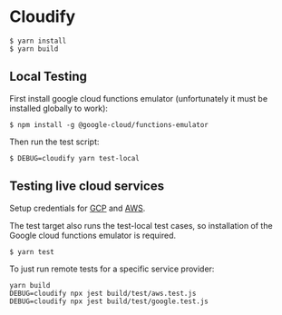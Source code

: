 # Cloudify

```
$ yarn install
$ yarn build
```

## Local Testing

First install google cloud functions emulator (unfortunately it must be
installed globally to work):

```
$ npm install -g @google-cloud/functions-emulator
```

Then run the test script:

```
$ DEBUG=cloudify yarn test-local
```

## Testing live cloud services

Setup credentials for [GCP](https://cloud.google.com/sdk/docs/authorizing) and [AWS](https://docs.aws.amazon.com/cli/latest/userguide/cli-chap-getting-started.html).

The test target also runs the test-local test cases, so installation of the
Google cloud functions emulator is required.

```
$ yarn test
```

To just run remote tests for a specific service provider:

```
yarn build
DEBUG=cloudify npx jest build/test/aws.test.js
DEBUG=cloudify npx jest build/test/google.test.js
```
